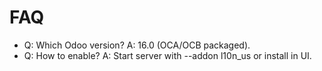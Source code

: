 # FAQ

- Q: Which Odoo version? A: 16.0 (OCA/OCB packaged).
- Q: How to enable? A: Start server with --addon l10n_us or install in UI.
